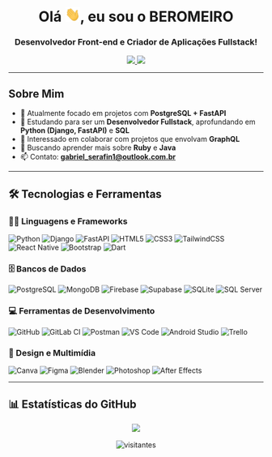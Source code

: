 <h1 align="center">Olá <img src="https://raw.githubusercontent.com/ABSphreak/ABSphreak/master/gifs/Hi.gif" width="30px">, eu sou o BEROMEIRO</h1>
<h3 align="center">Desenvolvedor Front-end e Criador de Aplicações Fullstack!</h3>

<p align="center">
  <a href="https://www.linkedin.com/in/gabriel-romeiro-3209b5230/" target="_blank">
    <img src="https://img.shields.io/badge/LinkedIn-0A66C2.svg?style=for-the-badge&logo=LinkedIn&logoColor=white"/>
  </a>
  <a href="mailto:gabriel_serafin1@outlook.com.br" target="_blank">
    <img src="https://img.shields.io/badge/Outlook-0077B5.svg?style=for-the-badge&logo=Microsoft-Outlook&logoColor=white"/>
  </a>
</p>

---

##  Sobre Mim

- 🔭 Atualmente focado em projetos  com **PostgreSQL + FastAPI**
- 🌱 Estudando para ser um **Desenvolvedor Fullstack**, aprofundando em **Python (Django, FastAPI)** e **SQL**
- 👯 Interessado em colaborar com projetos que envolvam **GraphQL**
- 🤝 Buscando aprender mais sobre **Ruby** e **Java**
- 📫 Contato: **gabriel_serafin1@outlook.com.br**

---

## 🛠️ Tecnologias e Ferramentas

### 👨‍💻 Linguagens e Frameworks
![Python](https://img.shields.io/badge/python-3670A0?style=for-the-badge&logo=python&logoColor=ffdd54)
![Django](https://img.shields.io/badge/django-092E20?style=for-the-badge&logo=django&logoColor=white)
![FastAPI](https://img.shields.io/badge/FastAPI-005571?style=for-the-badge&logo=fastapi)
![HTML5](https://img.shields.io/badge/html5-E34F26?style=for-the-badge&logo=html5&logoColor=white)
![CSS3](https://img.shields.io/badge/css3-1572B6?style=for-the-badge&logo=css3&logoColor=white)
![TailwindCSS](https://img.shields.io/badge/tailwindcss-38B2AC?style=for-the-badge&logo=tailwind-css&logoColor=white)
![React Native](https://img.shields.io/badge/react_native-20232a?style=for-the-badge&logo=react&logoColor=61DAFB)
![Bootstrap](https://img.shields.io/badge/bootstrap-8811FA?style=for-the-badge&logo=bootstrap&logoColor=white)
![Dart](https://img.shields.io/badge/dart-0175C2?style=for-the-badge&logo=dart&logoColor=white)

### 🗄️ Bancos de Dados
![PostgreSQL](https://img.shields.io/badge/postgres-316192?style=for-the-badge&logo=postgresql&logoColor=white)
![MongoDB](https://img.shields.io/badge/MongoDB-4ea94b?style=for-the-badge&logo=mongodb&logoColor=white)
![Firebase](https://img.shields.io/badge/firebase-039BE5?style=for-the-badge&logo=firebase)
![Supabase](https://img.shields.io/badge/Supabase-3ECF8E?style=for-the-badge&logo=supabase&logoColor=white)
![SQLite](https://img.shields.io/badge/sqlite-07405e?style=for-the-badge&logo=sqlite&logoColor=white)
![SQL Server](https://img.shields.io/badge/Microsoft_SQL_Server-CC2927?style=for-the-badge&logo=microsoft-sql-server&logoColor=white)

### 💻 Ferramentas de Desenvolvimento
![GitHub](https://img.shields.io/badge/GitHub-000?style=for-the-badge&logo=github)
![GitLab CI](https://img.shields.io/badge/GitLab_CI-181717?style=for-the-badge&logo=gitlab)
![Postman](https://img.shields.io/badge/Postman-FF6C37?style=for-the-badge&logo=postman&logoColor=white)
![VS Code](https://img.shields.io/badge/VS_Code-0078d7?style=for-the-badge&logo=visual-studio-code&logoColor=white)
![Android Studio](https://img.shields.io/badge/Android_Studio-346ac1?style=for-the-badge&logo=android-studio&logoColor=white)
![Trello](https://img.shields.io/badge/Trello-026AA7?style=for-the-badge&logo=Trello&logoColor=white)

### 🎨 Design e Multimídia
![Canva](https://img.shields.io/badge/Canva-00C4CC?style=for-the-badge&logo=Canva&logoColor=white)
![Figma](https://img.shields.io/badge/Figma-F24E1E?style=for-the-badge&logo=figma&logoColor=white)
![Blender](https://img.shields.io/badge/Blender-F5792A?style=for-the-badge&logo=blender&logoColor=white)
![Photoshop](https://img.shields.io/badge/Photoshop-31A8FF?style=for-the-badge&logo=adobe-photoshop&logoColor=white)
![After Effects](https://img.shields.io/badge/After_Effects-9999FF?style=for-the-badge&logo=Adobe-After-Effects&logoColor=white)

---

## 📊 Estatísticas do GitHub

<p align="center">
  <img height="137px" src="https://github-readme-stats.vercel.app/api/top-langs/?username=BEROMEIRO&hide_title=true&hide_border=true&layout=compact&langs_count=6" />
</p>

<p align="center">
  <img src="https://visitor-badge.laobi.icu/badge?page_id=BEROMEIRO" alt="visitantes"/>
</p>

